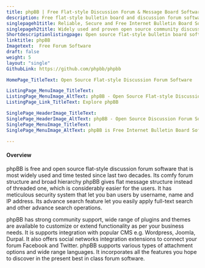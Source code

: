 ```yaml
---
title: phpBB | Free Flat-style Discussion Forum & Message Board Software
description: Free flat-style bulletin board and discussion forum software to build online communities. It also supports integration with Wordpress, Joomla and Durpal.
singlepageh1title: Reliable, Secure and Free Internet Bulletin Board Software
singlepageh2title: Widely used and proven open source community discussion forum software with best in class security system to deliver adequate social communication experience.
Shortdescriptionlistingpage: Open source flat-style bulletin board software to build online communities and discussion forums.
linktitle: phpBB
Imagetext:  Free Forum Software
draft: false
weight: 5
layout: "single"
GithubLink: https://github.com/phpbb/phpbb

HomePage_TitleText: Open Source Flat-style Discussion Forum Software

ListingPage_MenuImage_TitleText: 
ListingPage_MenuImage_AltText: phpBB - Open Source Flat-style Discussion Forum Software
ListingPage_Link_TitleText: Explore phpBB

SinglePage_HeaderImage_TitleText: 
SinglePage_HeaderImage_AltText: phpBB - Open Source Discussion Forum Software
SinglePage_MenuImage_TitleText: 
SinglePage_MenuImage_AltText: phpBB is Free Internet Bulletin Board Software

---
```


#### Overview

phpBB is free and open source flat-style discussion forum software that is most widely used and time tested since last two decades. Its comfy forum structure and broad hierarchy phpBB gives flat message structure instead of threaded one, which is considerably easier for the users. It has meticulous security system that let you ban users by username, name and IP address. Its advance search feature let you easily apply full-text search and other advance search operations.

phpBB has strong community support, wide range of plugins and themes are available to customize or extend functionality as per your business needs. It is supports integration with popular CMS e.g. Wordpress, Joomla, Durpal. It also offers social networks integration extensions to connect your forum Facebook and Twitter. phpBB supports various types of attachment options and wide range languages. It incorporates all the features you hope to discover in the present best in class forum software.